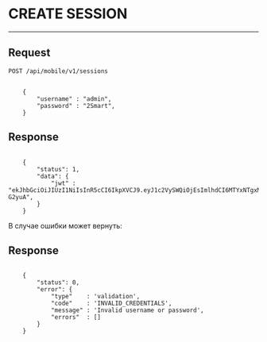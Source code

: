 # CREATE SESSION
-------------

## Request

    POST /api/mobile/v1/sessions

```JSON5

    {
        "username" : "admin",
        "password" : "2Smart",
    }

```

## Response

```JSON5

    {
        "status": 1,
        "data": {
            "jwt" : "ekJhbGciOiJIUzI1NiIsInR5cCI6IkpXVCJ9.eyJ1c2VySWQiOjEsImlhdCI6MTYxNTgxMjEwNX0.YMoWzZepDHbqrwLsK3UjHXg2mWffaEvulMj31-G2yuA",
        }
    }

```

В случае ошибки может вернуть:
## Response

```JSON5

    {
        "status": 0,
        "error": {
            "type"    : 'validation',
            "code"    : 'INVALID_CREDENTIALS',
            "message" : 'Invalid username or password',
            "errors"  : []
        }
    }

```

